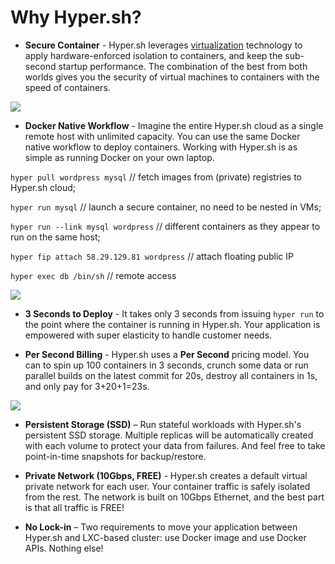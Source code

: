 # Why Hyper.sh?

- **Secure Container** - Hyper.sh leverages [virtualization](github.com/hyperhq/hyper) technology to apply hardware-enforced isolation to containers, and keep the sub-second startup performance. The combination of the best from both worlds gives you the security of virtual machines to containers with the speed of containers.

![](https://trello-attachments.s3.amazonaws.com/5694785e124f36d746f5c7be/1511x393/b8b5cd31b59af44c0c86349e150438fb/HyperContainer_vs_LinuxContainer.png)

- **Docker Native Workflow** - Imagine the entire Hyper.sh cloud as a single remote host with unlimited capacity. You can use the same Docker native workflow to deploy containers. Working with Hyper.sh is as simple as running Docker on your own laptop.

 `hyper pull wordpress mysql` // fetch images from (private) registries to Hyper.sh cloud;

 `hyper run mysql` // launch a secure container, no need to be nested in VMs;

 `hyper run --link mysql wordpress` // different containers as they appear to run on the same host;

 `hyper fip attach 58.29.129.81 wordpress` // attach floating public IP

 `hyper exec db /bin/sh` // remote access

![](https://trello-attachments.s3.amazonaws.com/56daae9b816ec930c8d98197/1051x413/256afdcdaf886adcaf93ce86edd5529b/docker_native_workflow.png)

- **3 Seconds to Deploy** - It takes only 3 seconds from issuing `hyper run` to the point where the container is running in Hyper.sh. Your application is empowered with super elasticity to handle customer needs.

- **Per Second Billing** - Hyper.sh uses a **Per Second** pricing model. You can to spin up 100 containers in 3 seconds, crunch some data or run parallel builds on the latest commit for 20s, destroy all containers in 1s, and only pay for 3+20+1=23s.

![](https://trello-attachments.s3.amazonaws.com/56b19c6e5bb4a89f92d0e71f/903x472/2ccb5880a4286dd6d4c14eb19b3dab99/upload_2_3_2016_at_2_21_34_PM.png)

- **Persistent Storage (SSD)** – Run stateful workloads with Hyper.sh's persistent SSD storage. Multiple replicas will be automatically created with each volume to protect your data from failures. And feel free to take point-in-time snapshots for backup/restore.

- **Private Network (10Gbps, FREE)** - Hyper.sh creates a default virtual private network for each user. Your container traffic is safely isolated from the rest. The network is built on 10Gbps Ethernet, and the best part is that all traffic is FREE!

- **No Lock-in** – Two requirements to move your application between Hyper.sh and LXC-based cluster: use Docker image and use Docker APIs. Nothing else!
